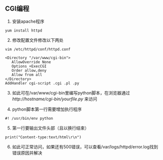 ## CGI编程
1. 安装apache程序
```
yum install httpd
```
2. 修改配置文件修改以下两处
```
vim /etc/httpd/conf/httpd.conf
```
```
<Directory "/var/www/cgi-bin">
   AllowOverride None
   Options +ExecCGI
   Order allow,deny
   Allow from all
</Directory>
AddHandler cgi-script .cgi .pl .py
```
3. 如此可在/var/www/cgi-bin里编写python脚本，在浏览器通过 *http://hostname/cgi-bin/yourfile.py* 来访问

4. python脚本第一行需要增加执行程序
```
#! /usr/bin/env python
```
5. 第一行要输出文件头部（且以换行结束）
```
print("Content-type:text/html\r\n")
```
6. 如此可正常访问，如果还有500错误，可以查看/var/logs/httpd/error.log找到错误原因并解决
